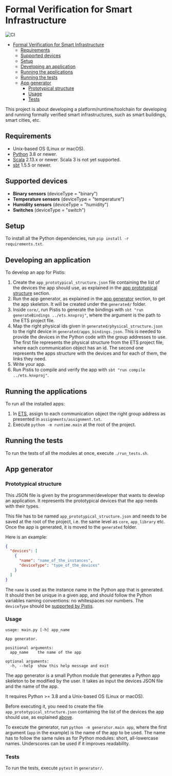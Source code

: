 # Formal Verification for Smart Infrastructure

![CI](https://github.com/dslab-epfl/smartinfra/actions/workflows/ci.yml/badge.svg)

- [Formal Verification for Smart Infrastructure](#formal-verification-for-smart-infrastructure)
  - [Requirements](#requirements)
  - [Supported devices](#supported-devices)
  - [Setup](#setup)
  - [Developing an application](#developing-an-application)
  - [Running the applications](#running-the-applications)
  - [Running the tests](#running-the-tests)
  - [App generator](#app-generator)
    - [Prototypical structure](#prototypical-structure)
    - [Usage](#usage)
    - [Tests](#tests)

This project is about developing a platform/runtime/toolchain for developing and running formally verified smart infrastructures, such as smart buildings, smart cities, etc.

## Requirements

- Unix-based OS (Linux or macOS).
- [Python](https://www.python.org) 3.8 or newer.
- [Scala](https://www.scala-lang.org) 2.13.x or newer. Scala 3 is not yet supported.
- [sbt](https://www.scala-sbt.org) 1.5.5 or newer.

## Supported devices

- **Binary sensors** (deviceType = "binary")
- **Temperature sensors** (deviceType = "temperature")
- **Humidity sensors** (deviceType = "humidity")
- **Switches** (deviceType = "switch")

## Setup

To install all the Python dependencies, run `pip install -r requirements.txt`.

## Developing an application

To develop an app for Pistis:

1. Create the `app_prototypical_structure.json` file containing the list of the devices the app should use, as explained in the [app prototypical structure](#prototypical-structure) section.
2. Run the app generator, as explained in the [app generator](#app-generator) section, to get the app skeleton. It will be created under the `generated/` folder.
3. Inside `core/`, run Pistis to generate the bindings with `sbt "run generateBindings ../ets.knxproj"`, where the argument is the path to the ETS project file.
4. Map the right physical ids given in `generated/physical_structure.json` to the right device in `generated/apps_bindings.json`. This is needed to provide the devices in the Python code with the group addresses to use. The first file represents the physical structure from the ETS project file, where each communication object has an id. The second one represents the apps structure with the devices and for each of them, the links they need.
5. Write your app.
6. Run Pistis to compile and verify the app with `sbt "run compile ../ets.knxproj"`.

## Running the applications

To run all the installed apps:

1. In [ETS](https://www.knx.org/knx-en/for-professionals/software/ets-professional/), assign to each communication object the right group address as presented in `assignments/assignment.txt`.
2. Execute `python -m runtime.main` at the root of the project.

## Running the tests

To run the tests of all the modules at once, execute `./run_tests.sh`.

## App generator

### Prototypical structure

This JSON file is given by the programmer/developer that wants to develop an application. It represents the prototypical devices that the app needs with their types.

This file has to be named `app_prototypical_structure.json` and needs to be saved at the root of the project, i.e. the same level as `core`, `app_library` etc. Once the app is generated, it is moved to the `generated` folder.

Here is an example:

```json
{
  "devices": [
    {
      "name": "name_of_the_instances",
      "deviceType": "type_of_the_devices"
    }
  ]
}
```

The `name` is used as the instance name in the Python app that is generated. It should then be unique in a given app, and should follow the Python variables naming conventions: no whitespaces nor numbers.
The `deviceType` should be [supported by Pistis](#supported-devices).

### Usage

```text
usage: main.py [-h] app_name

App generator.

positional arguments:
  app_name    the name of the app

optional arguments:
  -h, --help  show this help message and exit
```

The app generator is a small Python module that generates a Python app skeleton to be modified by the user. It takes as input the devices JSON file and the name of the app.

It requires Python >= 3.8 and a Unix-based OS (Linux or macOS).

Before executing it, you need to create the file `app_prototypical_structure.json` containing the list of the devices the app should use, as explained [above](#prototypical-structure).

To execute the generator, run `python -m generator.main app`, where the first argument (`app` in the example) is the name of the app to be used. The name has to follow the same rules as for Python modules: short, all-lowercase names. Underscores can be used if it improves readability.

### Tests

To run the tests, execute `pytest` in `generator/`.
